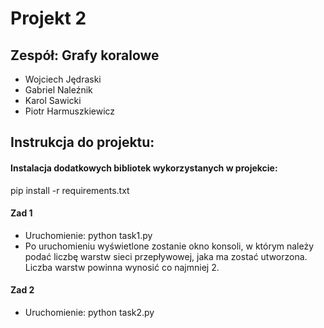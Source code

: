# Projekt 2

## Zespół: Grafy koralowe
- Wojciech Jędraski
- Gabriel Naleźnik
- Karol Sawicki
- Piotr Harmuszkiewicz

## Instrukcja do projektu:

#### Instalacja dodatkowych bibliotek wykorzystanych w projekcie:
pip install -r requirements.txt

#### Zad 1
- Uruchomienie: python task1.py 
- Po uruchomieniu wyświetlone zostanie okno konsoli, w którym należy podać liczbę warstw sieci przepływowej, 
  jaka ma zostać utworzona. Liczba warstw powinna wynosić co najmniej 2.

#### Zad 2
- Uruchomienie: python task2.py 
